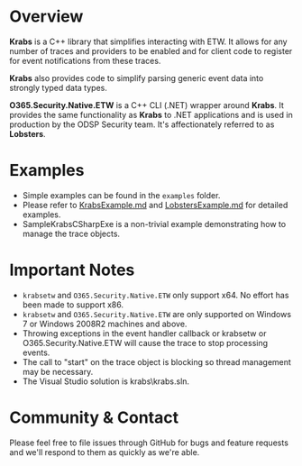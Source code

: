 
Overview
========

**Krabs** is a C++ library that simplifies interacting with ETW. It allows for any number of traces and providers to be enabled and for client code to register for event notifications from these traces.

**Krabs** also provides code to simplify parsing generic event data into strongly typed data types.

**O365.Security.Native.ETW** is a C++ CLI (.NET) wrapper around **Krabs**. It provides the same functionality as **Krabs** to .NET applications and is used in production by the ODSP Security team. It's affectionately referred to as **Lobsters**.

Examples
========

* Simple examples can be found in the `examples` folder.
* Please refer to [KrabsExample.md](docs/KrabsExample.md) and [LobstersExample.md](docs/LobstersExample.md) for detailed examples.
* SampleKrabsCSharpExe is a non-trivial example demonstrating how to manage the trace objects.

Important Notes
==============
* `krabsetw` and `O365.Security.Native.ETW` only support x64. No effort has been made to support x86.
* `krabsetw` and `O365.Security.Native.ETW` are only supported on Windows 7 or Windows 2008R2 machines and above.
* Throwing exceptions in the event handler callback or krabsetw or O365.Security.Native.ETW will cause the trace to stop processing events.
* The call to "start" on the trace object is blocking so thread management may be necessary.
* The Visual Studio solution is krabs\krabs.sln.

Community & Contact
==============
Please feel free to file issues through GitHub for bugs and feature requests and we'll respond to them as quickly as we're able.